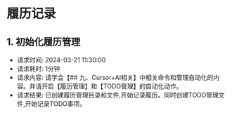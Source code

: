 # 履历记录

## 1. 初始化履历管理
- 请求时间: 2024-03-21 11:30:00
- 请求耗时: 1分钟
- 请求内容: 请学会【## 九、Cursor+AI相关】中相关命令和管理自动化的内容。并请开启【履历管理】和【TODO管理】的自动化动作。
- 请求结果: 已创建履历管理目录和文件,开始记录履历。同时创建TODO管理文件,开始记录TODO事项。 